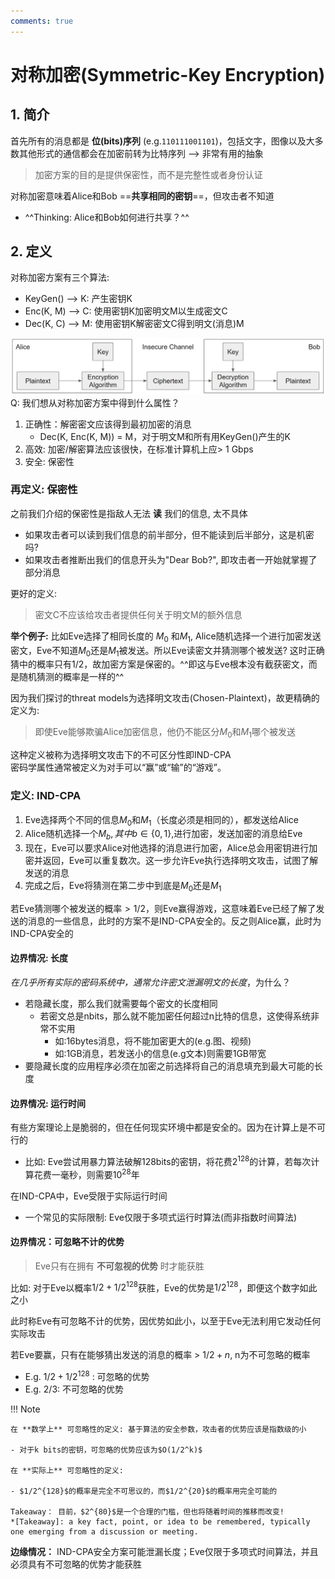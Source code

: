 ```yaml
---
comments: true
---
```


# 对称加密(Symmetric-Key Encryption)

## 1. 简介

首先所有的消息都是 **位(bits)序列** (e.g.`110111001101`)，包括文字，图像以及大多数其他形式的通信都会在加密前转为比特序列  -->  非常有用的抽象

> 加密方案的目的是提供保密性，而不是完整性或者身份认证

对称加密意味着Alice和Bob ==**共享相同的密钥**==，但攻击者不知道

- ^^Thinking: Alice和Bob如何进行共享？^^

## 2. 定义
对称加密方案有三个算法:

- KeyGen() -->  K: 产生密钥K
- Enc(K, M) --> C: 使用密钥K加密明文M以生成密文C
- Dec(K, C) --> M: 使用密钥K解密密文C得到明文(消息)M

![](./assets/Snipaste_2023-12-30_21-39-38.jpg)
Q: 我们想从对称加密方案中得到什么属性？

1. 正确性：解密密文应该得到最初加密的消息
    - Dec(K, Enc(K, M)) = M，对于明文M和所有用KeyGen()产生的K
2. 高效: 加密/解密算法应该很快，在标准计算机上应> 1 Gbps 
3. 安全: 保密性

### 再定义: 保密性
之前我们介绍的保密性是指敌人无法 **读** 我们的信息, 太不具体

- 如果攻击者可以读到我们信息的前半部分，但不能读到后半部分，这是机密吗?
- 如果攻击者推断出我们的信息开头为"Dear Bob?", 即攻击者一开始就掌握了部分消息

更好的定义:
> 密文C不应该给攻击者提供任何关于明文M的额外信息

**举个例子:**
比如Eve选择了相同长度的 $M_0$ 和$M_1$, Alice随机选择一个进行加密发送密文，Eve不知道$M_0$还是$M_1$被发送。所以Eve读密文并猜测哪个被发送? 这时正确猜中的概率只有$1/2$，故加密方案是保密的。^^即这与Eve根本没有截获密文，而是随机猜测的概率是一样的^^

因为我们探讨的threat models为选择明文攻击(Chosen-Plaintext)，故更精确的定义为:
> 即使Eve能够欺骗Alice加密信息，他仍不能区分$M_0$和$M_1$哪个被发送

这种定义被称为选择明文攻击下的不可区分性即IND-CPA <br>
密码学属性通常被定义为对手可以“赢”或“输”的“游戏”。

### 定义: IND-CPA
1. Eve选择两个不同的信息$M_0$和$M_1$（长度必须是相同的），都发送给Alice
2. Alice随机选择一个$M_b, 其中b \in \{0, 1\}$,进行加密，发送加密的消息给Eve
3. 现在，Eve可以要求Alice对他选择的消息进行加密，Alice总会用密钥进行加密并返回，Eve可以重复数次。这一步允许Eve执行选择明文攻击，试图了解发送的消息
4. 完成之后，Eve将猜测在第二步中到底是$M_0$还是$M_1$

若Eve猜测哪个被发送的概率$>1/2$，则Eve赢得游戏，这意味着Eve已经了解了发送的消息的一些信息，此时的方案不是IND-CPA安全的。反之则Alice赢，此时为IND-CPA安全的

#### 边界情况: 长度
*在几乎所有实际的密码系统中，通常允许密文泄漏明文的长度*，为什么？

- 若隐藏长度，那么我们就需要每个密文的长度相同
    * 若密文总是nbits，那么就不能加密任何超过n比特的信息，这使得系统非常不实用
        + 如:16bytes消息，将不能加密更大的(e.g.图、视频)
        + 如:1GB消息，若发送小的信息(e.g文本)则需要1GB带宽
- 要隐藏长度的应用程序必须在加密之前选择将自己的消息填充到最大可能的长度

#### 边界情况: 运行时间
有些方案理论上是脆弱的，但在任何现实环境中都是安全的。因为在计算上是不可行的

- 比如: Eve尝试用暴力算法破解128bits的密钥，将花费$2^{128}$的计算，若每次计算花费一毫秒，则需要$10^{28}$年

在IND-CPA中，Eve受限于实际运行时间

- 一个常见的实际限制: Eve仅限于多项式运行时算法(而非指数时间算法)

#### 边界情况：可忽略不计的优势
> Eve只有在拥有 **不可忽视的优势** 时才能获胜

比如: 对于Eve以概率$1/2 + 1/2^{128}$获胜，Eve的优势是$1/2^{128}$，即便这个数字如此之小

此时称Eve有可忽略不计的优势，因优势如此小，以至于Eve无法利用它发动任何实际攻击

若Eve要赢，只有在能够猜出发送的消息的概率 > $1/2 + n$, n为不可忽略的概率

- E.g. $1/2 + 1/2^{128}$ : 可忽略的优势
- E.g. $2/3$: 不可忽略的优势

!!! Note

    在 **数学上** 可忽略性的定义: 基于算法的安全参数，攻击者的优势应该是指数级的小
    
    - 对于k bits的密钥，可忽略的优势应该为$O(1/2^k)$

    在 **实际上** 可忽略性的定义: 
    
    - $1/2^{128}$的概率是完全不可思议的，而$1/2^{20}$的概率用完全可能的

    Takeaway： 目前，$2^{80}$是一个合理的门槛，但也将随着时间的推移而改变!
    *[Takeaway]: a key fact, point, or idea to be remembered, typically one emerging from a discussion or meeting.

**边缘情况：** IND-CPA安全方案可能泄漏长度；Eve仅限于多项式时间算法，并且必须具有不可忽略的优势才能获胜